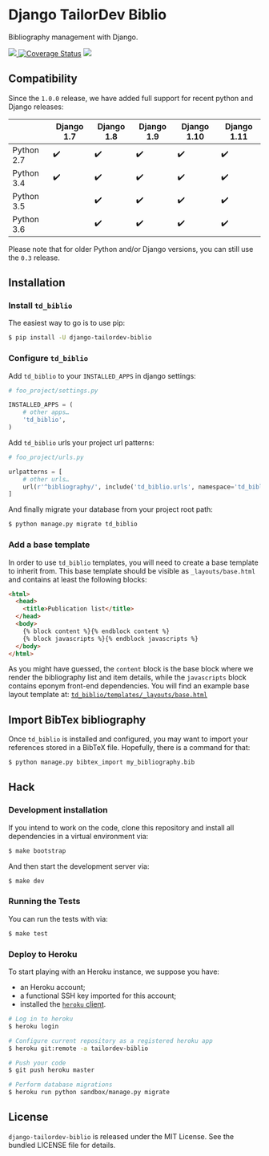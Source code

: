 # Django TailorDev Biblio

Bibliography management with Django.

[![](https://travis-ci.org/TailorDev/django-tailordev-biblio.svg?branch=master)
](https://travis-ci.org/TailorDev/django-tailordev-biblio/)
[![Coverage Status](https://coveralls.io/repos/github/TailorDev/django-tailordev-biblio/badge.svg?branch=master)](https://coveralls.io/github/TailorDev/django-tailordev-biblio?branch=master)
[![](https://img.shields.io/pypi/v/django-tailordev-biblio.svg)](https://pypi.python.org/pypi/django-tailordev-biblio)

## Compatibility

Since the `1.0.0` release, we have added full support for recent python and
Django releases:

|            | Django 1.7         | Django 1.8         | Django 1.9         | Django 1.10        | Django 1.11        |
| --         | --                 | --                 | --                 | --                 | --                 |
| Python 2.7 | :heavy_check_mark: | :heavy_check_mark: | :heavy_check_mark: | :heavy_check_mark: | :heavy_check_mark: |
| Python 3.4 | :heavy_check_mark: | :heavy_check_mark: | :heavy_check_mark: | :heavy_check_mark: | :heavy_check_mark: |
| Python 3.5 |                    | :heavy_check_mark: | :heavy_check_mark: | :heavy_check_mark: | :heavy_check_mark: |
| Python 3.6 |                    | :heavy_check_mark: | :heavy_check_mark: | :heavy_check_mark: | :heavy_check_mark: |

Please note that for older Python and/or Django versions, you can still use the `0.3` release.

## Installation

### Install `td_biblio`

The easiest way to go is to use pip:

```bash
$ pip install -U django-tailordev-biblio
```

### Configure `td_biblio`

Add `td_biblio` to your `INSTALLED_APPS` in django settings:

```python
# foo_project/settings.py

INSTALLED_APPS = (
    # other apps…
    'td_biblio',
)
```

Add `td_biblio` urls your project url patterns:

```python
# foo_project/urls.py

urlpatterns = [
    # other urls…
    url(r'^bibliography/', include('td_biblio.urls', namespace='td_biblio')),
]
```

And finally migrate your database from your project root path:

```bash
$ python manage.py migrate td_biblio
```

### Add a base template

In order to use `td_biblio` templates, you will need to create a base template
to inherit from. This base template should be visible as `_layouts/base.html`
and contains at least the following blocks:

```html
<html>
  <head>
    <title>Publication list</title>
  </head>
  <body>
    {% block content %}{% endblock content %}
    {% block javascripts %}{% endblock javascripts %}
  </body>
</html>
```

As you might have guessed, the `content` block is the base block where we render
the bibliography list and item details, while the `javascripts` block contains
eponym front-end dependencies. You will find an example base layout template at:
[`td_biblio/templates/_layouts/base.html`](https://github.com/TailorDev/django-tailordev-biblio/blob/master/td_biblio/templates/_layouts/base.html)

## Import BibTex bibliography

Once `td_biblio` is installed and configured, you may want to import your
references stored in a BibTeX file. Hopefully, there is a command for that:

```bash
$ python manage.py bibtex_import my_bibliography.bib
```

## Hack

### Development installation

If you intend to work on the code, clone this repository and install all
dependencies in a virtual environment via:

```bash
$ make bootstrap
```

And then start the development server via:

```bash
$ make dev
```

### Running the Tests

You can run the tests with via:

```bash
$ make test
```

### Deploy to Heroku

To start playing with an Heroku instance, we suppose you have:

* an Heroku account;
* a functional SSH key imported for this account;
* installed the [`heroku` client](https://devcenter.heroku.com/articles/heroku-cli).

```bash
# Log in to heroku
$ heroku login

# Configure current repository as a registered heroku app
$ heroku git:remote -a tailordev-biblio

# Push your code
$ git push heroku master

# Perform database migrations
$ heroku run python sandbox/manage.py migrate
```

## License

`django-tailordev-biblio` is released under the MIT License. See the bundled
LICENSE file for details.
